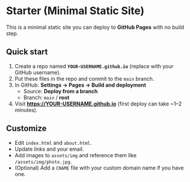 # Starter (Minimal Static Site)

This is a minimal static site you can deploy to **GitHub Pages** with no build step.

## Quick start

1. Create a repo named **`YOUR-USERNAME.github.io`** (replace with your GitHub username).
2. Put these files in the repo and commit to the `main` branch.
3. In GitHub: **Settings → Pages → Build and deployment**  
   - Source: **Deploy from a branch**  
   - Branch: `main` / **root**
4. Visit **https://YOUR-USERNAME.github.io** (first deploy can take ~1–2 minutes).

## Customize
- Edit `index.html` and `about.html`.
- Update links and your email.
- Add images to `assets/img` and reference them like `/assets/img/photo.jpg`.
- (Optional) Add a `CNAME` file with your custom domain name if you have one.
